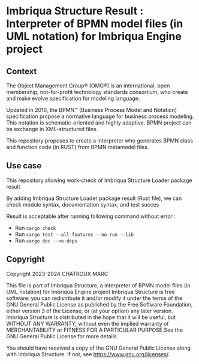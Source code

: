 # Imbriqua Structure Result : Interpreter of BPMN model files (in UML notation) for Imbriqua Engine project

## Context

The Object Management Group® (OMG®) is an international, open membership, not-for-profit technology standards consortium, who create and make evolve specification for modeling language.

Updated in 2010, the BPMN™ (Business Process Model and Notation) specification propose a normative language for business process modeling. This notation is schematic-oriented and highly adaptive. BPMN project can be exchange in XML-structured files.

This repository proposes to create a interpreter who generates BPMN class and function code (in RUST) from BPMN metamodel files.

## Use case

This repository allowing work-check of Imbriqua Structure Loader package result

By adding Imbriqua Structure Loader package result (Rust file), we can check module syntax, documentation syntax, and test succes

Result is acceptable after running following command without error :
 * Run `cargo check`
 * Run `cargo test --all-features --no-run --lib`
 * Run `cargo doc --no-deps`

## Copyright

Copyright 2023-2024 CHATROUX MARC

This file is part of Imbriqua Structure, a interpreter of BPMN model files (in UML notation) for Imbriqua Engine project
Imbriqua Structure is free software: you can redistribute it and/or modify it under the terms of the GNU General Public License as published by the Free Software Foundation, either version 3 of the License, or (at your option) any later version.
Imbriqua Structure is distributed in the hope that it will be useful, but WITHOUT ANY WARRANTY; without even the implied warranty of MERCHANTABILITY or FITNESS FOR A PARTICULAR PURPOSE.See the GNU General Public License for more details.

You should have received a copy of the GNU General Public License along with Imbriqua Structure. If not, see <https://www.gnu.org/licenses/>.
